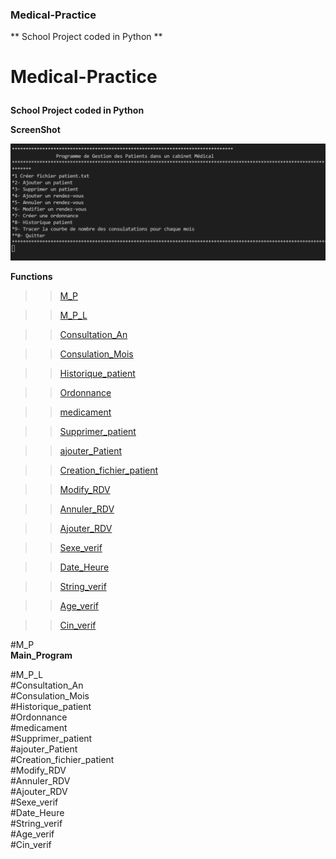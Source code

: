 ### Medical-Practice
** School Project coded in Python **
# <b> <p> Medical-Practice</b>
<p>

**School Project coded in Python**

**ScreenShot**

![alt text](ScreenShotFrontPage.png)

**Functions**

>>[M_P](#M_P)  

>>[M_P_L](#M_P_L)

>>[Consultation_An](#Consultation_An)

>>[Consulation_Mois](#Consultation_Mois)

>>[Historique_patient](#Historique_patient)

>>[Ordonnance](#Ordonnance)

>>[medicament](#medicament)

>>[Supprimer_patient](#Supprimer_patient)

>>[ajouter_Patient](#ajouter_Patient)

>>[Creation_fichier_patient](#Creation_fichier_patient)

>>[Modify_RDV](#Modify_RDV)

>>[Annuler_RDV](#Annuler_RDV)

>>[Ajouter_RDV](#Ajouter_RDV)

>>[Sexe_verif](#Sexe_verif)

>>[Date_Heure](#Date_Heure)

>>[String_verif](#String_verif)

>>[Age_verif](#Age_verif)

>>[Cin_verif](#Cin_verif)
    
    
#M_P
<br>
**Main_Program**
<br>

#M_P_L
<br>
#Consultation_An
<br>
#Consulation_Mois
<br>
#Historique_patient
<br>
#Ordonnance
<br>
#medicament
<br>
#Supprimer_patient
<br>
#ajouter_Patient
<br>
#Creation_fichier_patient
<br>
#Modify_RDV
<br>
#Annuler_RDV
<br>
#Ajouter_RDV
<br>
#Sexe_verif
<br>
#Date_Heure
<br>
#String_verif
<br>
#Age_verif
<br>
#Cin_verif
